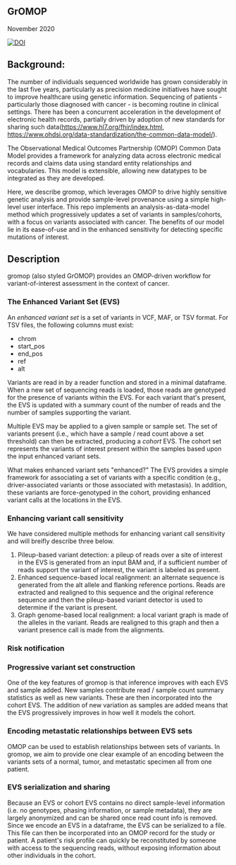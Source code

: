 GrOMOP
--------------------
November 2020

[![DOI](https://zenodo.org/badge/332530238.svg)](https://zenodo.org/badge/latestdoi/332530238)

## Background:
The number of individuals sequenced worldwide has grown considerably
in the last five years, particularly as precision medicine initiatives
have sought to improve healthcare using genetic information. Sequencing of
patients - particularly those diagnosed with cancer - is becoming routine in
clinical settings. There has been a concurrent acceleration in the development
of electronic health records, partially driven by adoption of new standards for sharing
such data(https://www.hl7.org/fhir/index.html, https://www.ohdsi.org/data-standardization/the-common-data-model/).


The Observational Medical Outcomes Partnership (OMOP) Common Data Model provides a framework
for analyzing data across electronic medical records and claims data using standard entity relationships and vocabularies.
This model is extensible, allowing new datatypes to be integrated as they are developed.

Here, we describe gromop, which leverages OMOP to drive highly sensitive genetic analysis
and provide sample-level provenance using a simple high-level user interface. This repo implements an analysis-as-data-model method which
progressively updates a set of variants in samples/cohorts, with a focus on variants
associated with cancer. The benefits of our model lie in its ease-of-use and in the 
enhanced sensitivity for detecting specific mutations of interest.

## Description
gromop (also styled GrOMOP) provides an OMOP-driven workflow for
variant-of-interest assessment in the context of cancer.

### The Enhanced Variant Set (EVS)
An _enhanced variant set_ is a set of variants in VCF, MAF, or TSV format. For
TSV files, the following columns must exist:
- chrom
- start\_pos
- end\_pos
- ref
- alt

Variants are read in by a reader function and stored in a minimal dataframe.
When a new set of sequencing reads is loaded, those reads are genotyped for
the presence of variants within the EVS. For each variant that's present,
the EVS is updated with a summary count of the number of reads and the number
of samples supporting the variant.

Multiple EVS may be applied to a given sample or sample set. The set of variants
present (i.e., which have a sample / read count above a set threshold) can
then be extracted, producing a _cohort_ EVS. The cohort set represents the variants
of interest present within the samples based upon the input enhanced variant sets.

What makes enhanced variant sets "enhanced?" The EVS provides a simple framework for
associating a set of variants with a specific condition (e.g., driver-associated variants
or those associated with metastasis). In addition, these variants are force-genotyped
in the cohort, providing enhanced variant calls at the locations in the EVS.

### Enhancing variant call sensitivity
We have considered multiple methods for enhancing variant call sensitivity and will breifly
describe three below.

1. Pileup-based variant detection: a pileup of reads over a site of interest in the EVS is generated from an input BAM and, if a sufficient number of reads support the variant of interest, the variant is labeled as present.
2. Enhanced sequence-based local realignment: an alternate sequence is generated from the alt allele and flanking reference portions. Reads are extracted and realigned to this sequence and the original reference sequence and then the pileup-based variant detector is used to determine if the variant is present.
3. Graph genome-based local realignment: a local variant graph is made of the alleles in the variant. Reads are realigned to this graph and then a variant presence call is made from the alignments.

### Risk notification 

### Progressive variant set construction
One of the key features of gromop is that inference improves with each EVS and sample added. New samples contribute read / sample count summary statistics as well as new variants. These are then incorporated into the cohort EVS. The addition of new variation as samples are added means that the EVS progressively improves in how well it models the cohort.

### Encoding metastatic relationships between EVS sets
OMOP can be used to establish relationships between sets of variants. In gromop, we aim to provide one clear example of an encoding between the variants sets of a normal, tumor, and metastatic specimen all from one patient.

### EVS serialization and sharing
Because an EVS or cohort EVS contains no direct sample-level information (i.e. no genotypes, phasing information, or sample metadata), they are largely anonymized and can be shared once read count info is removed. Since we encode an EVS in a dataframe, the EVS can be serialized to a file. This file can then be incorporated into an OMOP record for the study or patient. A patient's risk profile can quickly be reconstituted by someone with access to the sequencing reads, without exposing information about other individuals in the cohort.


